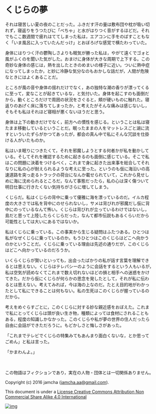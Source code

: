 # くじらの夢

それは寝苦しい夏の夜のことだった。ふきだす汗の量は敷布団や枕が吸い切  
れず，寝返りをうつたびに「べちゃ」と水がはりつく音がするほどだ。それ  
でもここ数週間で疲れはててしまった私は，エアコンに手をのばすこともな  
く「いま風呂に入っていたんだっけ」とおぼろげな感覚で横たわっていた。  

身体にはりつく汗の鬱陶しさよりも眠気が勝った私は，やがて遠くでゴォと  
風がふくのを聞いた気がした。おまけに身体が大きな周期で上下する。この  
奇妙な身体の感じは，熱を出したときのめまいの様子に近い。ついに熱中症  
になってしまったか，と妙に冷静な気分なのもおかしな話だが，人間が危険  
なときにはよくあることだ。  

ところが風の音や身体の揺れだけでなく，あの独特な潮の香りが漂ってくる  
に至って，変なことが起きているな，と気付いた。身体を起こすのも面倒だ  
から，動くところだけで周囲の状況をさぐると，頬が硬いものに触れた。寝  
返りのあげく床に落ちてしまったか，と考えたがそんな痛みは感じないし，  
そもそも私はそれほど寝相が悪くないほうだと思う。  

身体は上下の動きだけでなく，前方への慣性を感じる。ということは私は寝  
たまま移動しているということだ。眠ったままの人をマットレスごと湖に流  
すといういたずらがかつてあったが，都会の真ん中で私にそんな冗談を仕掛  
ける人がいたものか。  

私はいま眠りにつきたくて，それを邪魔しようとする何者かが私を動かして  
いる。そしてそれを確認するために起きるのも面倒に感じている。そこで私  
はこの問題に決着をつけるべく，これまで身に起きた出来事を総合してそれ  
なりに私の心が耐えられるような考えに至った。というのも仮に海沿いの高  
速道路を突っ走るトラックの荷台になんか載せられていて，これから見せし  
めに海に沈められるところだ，なんて事態だったら，私の心は深く傷ついて  
明日仕事に行きたくない気持ちがさらに増してしまう。  

くじらだ。私はくじらの背中に乗って優雅に海を漂っているのだ。イルカ程  
度の大きさでは私を背中にのせられないし，サメは背びれが邪魔だし仮に背  
中にのっているなんて怖い。くじらは背びれが立っているわけではないし，  
島だと思って上陸したらくじらだった，なんて都市伝説もあるくらいだから  
可能性としては大いにあるではないか。  

私はくじらに乗っている。この事実から生じる疑問はふたつある。ひとつは  
私がなぜくじらに乗っているのか。もうひとつはこのくじらはどこへ向かう  
のかということだ。くじらに乗っている理由は先述の通りだが，このくじら  
はどこへ向かっているのだろうか。  

いくらくじらが賢いといっても，出会ったばかりの私が話す言葉を理解でき  
るとは思えない。くじらはテレパシーのように会話をするという人もいるが，  
私は空気が読めなくてこれまで数え切れないほどの損と相手への迷惑をかけ  
てきた。だから仮にくじらが何らかの思念を発したとして，それが私に伝わ  
るとは思えない。考えてみれば，今は海の上なのだ。たとえ目的地がわかっ  
たとして私にできることは何もない。私の生死はこのくじらが握っているの  
だから。  

考えをめぐらすごとに，このくじらに対する妙な親近感をおぼえた。これま  
で私にとってくじらは頭が良い生き物，種類によっては食材にされることも  
ある，程度の知識しかなかった。このくじらや私が夢の世界の住人だったら  
自由に会話ができただろうに。もどかしさと悔しさがあった。  

「これまでテレビでくじらの特集みてもあんまり面白くないな，とか思って  
ごめん」と私は言った。  

「かまわんよ。」  

<br>  
<br>  
この物語はフィクションであり，実在の人物・団体とは一切関係ありません。  

Copyright (c) 2016 jamcha (jamcha.aa@gmail.com).  

This document is under a [License Creative Commons Attribution Non Commercial Share Alike 4.0 International](http://creativecommons.org/licenses/by-nc-sa/4.0/deed)  

[![img](http://i.creativecommons.org/l/by-nc-sa/3.0/80x15.png)](http://creativecommons.org/licenses/by-nc-sa/4.0/deed)